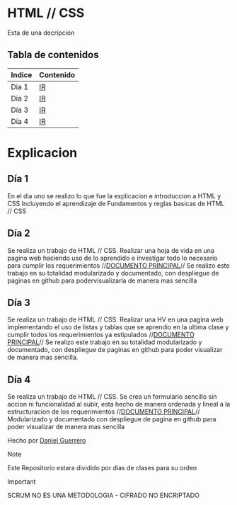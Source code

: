 # HTML // CSS
Esta de una decripción

## Tabla de contenidos
| Indice | Contenido  |
|--|--|
| Dia 1 | [IR](./Dia1/) |
| Dia 2 | [IR](./Dia2/) |
| Día 3 | [IR](./Dia3/) |
| Día 4 | [IR](./Dia4/) |


# Explicacion
## Día 1
En el dia uno se realizo lo que fue la explicacion e introduccion a HTML y CSS
Incluyendo el aprendizaje de Fundamentos y reglas basicas de HTML // CSS

## Día 2
Se realiza un trabajo de HTML // CSS.
Realizar una hoja de vida en una pagina web haciendo uso de lo aprendido e investigar todo lo necesario para cumplir los requerimientos
//[DOCUMENTO PRINCIPAL](./Dia2/index.html)//
Se realizo este trabajo en su totalidad modularizado y documentado, con despliegue de paginas en github para podervisualizarla de manera mas sencilla

## Día 3
Se realiza un trabajo de HTML // CSS.
Realizar una HV en una pagina web implementando el uso de listas y tablas
que se aprendio en la ultima clase y cumplir todos los requerimientos ya estipulados //[DOCUMENTO PRINCIPAL](./Dia3/index.html)//
Se realizo este trabajo en su totalidad modularizado y documentado, con despliegue de paginas en github para poder visualizar de manera mas sencilla.

## Día 4
Se realiza un trabajo de HTML // CSS.
Se crea un formulario sencillo sin accion ni funcionalidad al subir, esta hecho de manera ordenada y lineal a la estructuracion de los requerimientos
//[DOCUMENTO PRINCIPAL](./Dia4/index.html)//
Modularizado y documentado con despliegue de pagina en github para poder visualizar de manera mas sencilla

Hecho por [Daniel Guerrero](https://github.com/Danny200523)

> [!NOTE]
>Este Repositorio estara dividido por dias de clases para su orden

> [!IMPORTANT]  
> SCRUM NO ES UNA METODOLOGIA -
> CIFRADO NO ENCRIPTADO
